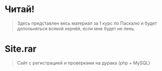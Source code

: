 # Читай!
> Здесь представлен весь материал за 1 курс по Паскалю и будет допольняться всякой хернёй, если мне будет не лень.

# Site.rar
> Сайт с регистрацией и проверками на дурака (php + MySQL)
